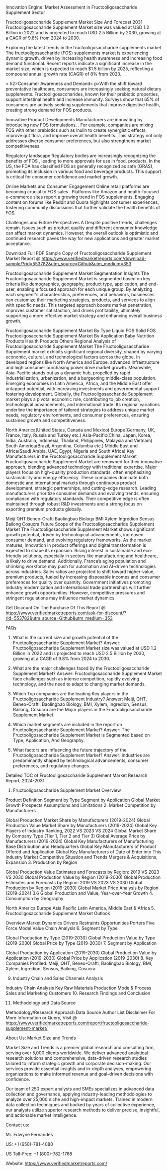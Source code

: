 Innovation Engine: Market Assessment in Fructooligosaccharide Supplement Sector


Fructooligosaccharide Supplement Market Size And Forecast 2031
Fructooligosaccharide Supplement Market size was valued at USD 1.2 Billion in 2022 and is projected to reach USD 2.5 Billion by 2030, growing at a CAGR of 9.8% from 2024 to 2030.

Exploring the latest trends in the fructooligosaccharide supplements market
The fructooligosaccharide (FOS) supplements market is experiencing dynamic growth, driven by increasing health awareness and increasing food demand functional. Recent reports indicate a significant increase in the market size, which is expected to reach $1.5 billion by 2025, reflecting a compound annual growth rate (CAGR) of 8% from 2023.

< h2>Consumer Awareness and Demand< p>With the shift toward preventative healthcare, consumers are increasingly seeking natural dietary supplements. Fructooligosaccharides, known for their prebiotic properties, support intestinal health and increase immunity. Surveys show that 65% of consumers are actively seeking supplements that improve digestive health, creating strong demand for FOS products.

Innovative Product Developments
Manufacturers are innovating by introducing new FOS formulations. . For example, companies are mixing FOS with other prebiotics such as inulin to create synergistic effects, improve gut flora, and improve overall health benefits. This strategy not only addresses diverse consumer preferences, but also strengthens market competitiveness.

Regulatory landscape
Regulatory bodies are increasingly recognizing the benefits of FOS , leading to more approvals for use in food. products. In the US, the FDA has classified FOS as generally recognized as safe (GRAS), promoting its inclusion in various food and beverage products. This support is critical for consumer confidence and market growth.

Online Markets and Consumer Engagement
Online retail platforms are becoming crucial to FOS sales . Platforms like Amazon and health-focused e-commerce sites report a growing trend in FOS supplements. Engaging content on forums like Reddit and Quora highlights consumer experiences, fostering community discussions that further validate the health benefits of FOS.

Challenges and Future Perspectives
A Despite positive trends, challenges remain. Issues such as product quality and different consumer knowledge can affect market dynamics. However, the overall outlook is optimistic and continued research paves the way for new applications and greater market acceptance.

Download Full PDF Sample Copy of Fructooligosaccharide Supplement Market Report @ https://www.verifiedmarketreports.com/download-sample/?rid=553782&utm_source=Github&utm_medium=353

Fructooligosaccharide Supplement Market Segmentation Insights
The Fructooligosaccharide Supplement Market is segmented based on key criteria like demographics, geography, product type, application, and end-user, enabling a focused approach for each unique group. By analyzing each segment's characteristics, preferences, and behaviors, businesses can customize their marketing strategies, products, and services to align with specific needs. This targeted approach boosts market penetration, improves customer satisfaction, and drives profitability, ultimately supporting a more effective market strategy and enhancing overall business growth.

Fructooligosaccharide Supplement Market By Type
Liquid FOS
Solid FOS
Fructooligosaccharide Supplement Market By Application
Baby Nutrition Products
Health Products
Others
Regional Analysis of Fructooligosaccharide Supplement Market
The Fructooligosaccharide Supplement market exhibits significant regional diversity, shaped by varying economic, cultural, and technological factors across the globe. In developed regions like North America and Europe, advanced infrastructure and high consumer purchasing power drive market growth. Meanwhile, Asia-Pacific stands out as a dynamic hub, propelled by rapid industrialization, urbanization, and a burgeoning middle-class population. Emerging economies in Latin America, Africa, and the Middle East offer untapped potential, with increasing investments and governmental support fostering development. Globally, the Fructooligosaccharide Supplement market plays a pivotal economic role, contributing to job creation, technological advancements, and international trade. Its regional variations underline the importance of tailored strategies to address unique market needs, regulatory environments, and consumer preferences, ensuring sustained growth and competitiveness.

North America(United States, Canada and Mexico)
Europe(Germany, UK, France, Italy, Russia and Turkey etc.)
Asia-Pacific(China, Japan, Korea, India, Australia, Indonesia, Thailand, Philippines, Malaysia and Vietnam)
South America(Brazil, Argentina, Columbia etc.)
Middle East and Africa(Saudi Arabia, UAE, Egypt, Nigeria and South Africa)
Key Manufacturers in the Fructooligosaccharide Supplement Market
Fructooligosaccharide Supplement Market are renowned for their innovative approach, blending advanced technology with traditional expertise. Major players focus on high-quality production standards, often emphasizing sustainability and energy efficiency. These companies dominate both domestic and international markets through continuous product development, strategic partnerships, and cutting-edge research. Leading manufacturers prioritize consumer demands and evolving trends, ensuring compliance with regulatory standards. Their competitive edge is often maintained through robust R&D investments and a strong focus on exporting premium products globally.

Meiji
QHT
Beneo-Orafti
Baolingbao Biology
BMI
Xylem
Ingredion
Sensus
Bailong
Cosucra
Future Scope of the Fructooligosaccharide Supplement Market
The Fructooligosaccharide Supplement Market shows significant growth potential, driven by technological advancements, increased consumer demand, and evolving regulatory frameworks. As the market matures, innovation in product offerings and digital transformation is expected to shape its expansion. Rising interest in sustainable and eco-friendly solutions, especially in sectors like manufacturing and healthcare, is likely to drive demand. Additionally, France’s aging population and shrinking workforce may push for automation and AI-driven technologies across industries. Sales ratios are projected to shift toward higher-value, premium products, fueled by increasing disposable incomes and consumer preferences for quality over quantity. Government initiatives promoting industry modernization and international trade partnerships will further enhance growth opportunities. However, competitive pressures and stringent regulations may influence market dynamics.

Get Discount On The Purchase Of This Report @ https://www.verifiedmarketreports.com/ask-for-discount/?rid=553782&utm_source=Github&utm_medium=353

FAQs
1. What is the current size and growth potential of the Fructooligosaccharide Supplement Market?
Answer: Fructooligosaccharide Supplement Market size was valued at USD 1.2 Billion in 2022 and is projected to reach USD 2.5 Billion by 2030, growing at a CAGR of 9.8% from 2024 to 2030.

2. What are the major challenges faced by the Fructooligosaccharide Supplement Market?
Answer: Fructooligosaccharide Supplement Market face challenges such as intense competition, rapidly evolving technology, and the need to adapt to changing market demands.

3. Which Top companies are the leading Key players in the Fructooligosaccharide Supplement Industry?
Answer: Meiji, QHT, Beneo-Orafti, Baolingbao Biology, BMI, Xylem, Ingredion, Sensus, Bailong, Cosucra are the Major players in the Fructooligosaccharide Supplement Market.

4. Which market segments are included in the report on Fructooligosaccharide Supplement Market?
Answer: The Fructooligosaccharide Supplement Market is Segmented based on Type, Application, And Geography.

5. What factors are influencing the future trajectory of the Fructooligosaccharide Supplement Market?
Answer: Industries are predominantly shaped by technological advancements, consumer preferences, and regulatory changes.

Detailed TOC of Fructooligosaccharide Supplement Market Research Report, 2024-2031
1. Fructooligosaccharide Supplement Market Overview

Product Definition
Segment by Type
Segment by Application
Global Market Growth Prospects
Assumptions and Limitations
2. Market Competition by Manufacturers

Global Production Market Share by Manufacturers (2019-2024)
Global Production Value Market Share by Manufacturers (2019-2024)
Global Key Players of Industry Ranking, 2022 VS 2023 VS 2024
Global Market Share by Company Type (Tier 1, Tier 2 and Tier 3)
Global Average Price by Manufacturers (2019-2024)
Global Key Manufacturers of Manufacturing Base Distribution and Headquarters
Global Key Manufacturers of Product Offered and Application
Global Key Manufacturers of Date of Enter into This Industry
Market Competitive Situation and Trends
Mergers & Acquisitions, Expansion
3. Production by Region

Global Production Value Estimates and Forecasts by Region: 2019 VS 2023 VS 2030
Global Production Value by Region (2019-2030)
Global Production Estimates and Forecasts by Region: 2019 VS 2023 VS 2030
Global Production by Region (2019-2030)
Global Market Price Analysis by Region (2019-2024) 3.6 Global Production and Value, Year-over-Year Growth
4. Consumption by Geography

North America
Europe
Asia Pacific
Latin America, Middle East & Africa
5. Fructooligosaccharide Supplement Market Outlook

Overview
Market Dynamics
Drivers
Restraints
Opportunities
Porters Five Force Model
Value Chain Analysis 
6. Segment by Type

Global Production by Type (2019-2030)
Global Production Value by Type (2019-2030)
Global Price by Type (2019-2030)
7. Segment by Application

Global Production by Application (2019-2030)
Global Production Value by Application (2019-2030)
Global Price by Application (2019-2030)
8. Key Companies Profiled: Meiji, QHT, Beneo-Orafti, Baolingbao Biology, BMI, Xylem, Ingredion, Sensus, Bailong, Cosucra

9. Industry Chain and Sales Channels Analysis

Industry Chain Analysis
Key Raw Materials
Production Mode & Process
Sales and Marketing
Customers
10. Research Findings and Conclusion

11. Methodology and Data Source

Methodology/Research Approach
Data Source
Author List
Disclaimer
For More Information or Query, Visit @ https://www.verifiedmarketreports.com/report/fructooligosaccharide-supplement-market/

About Us: Market Size and Trends

Market Size and Trends is a premier global research and consulting firm, serving over 5,000 clients worldwide. We deliver advanced analytical research solutions and comprehensive, data-driven research studies tailored to inform strategic growth and corporate decision-making. Our services provide essential insights and in-depth analyses, empowering organizations to make informed revenue and goal-driven decisions with confidence.

Our team of 250 expert analysts and SMEs specializes in advanced data collection and governance, applying industry-leading methodologies to analyze over 25,000 niche and high-impact markets. Trained in modern data collection techniques and backed by years of collective experience, our analysts utilize superior research methods to deliver precise, insightful, and actionable market intelligence.

Contact us:

Mr. Edwyne Fernandes

US: +1 (650)-781-4080

US Toll-Free: +1 (800)-782-1768

Website: https://www.verifiedmarketreports.com/
